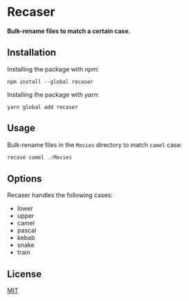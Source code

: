 # Recaser

**Bulk-rename files to match a certain case.**

## Installation

Installing the package with _npm_:

```shell
npm install --global recaser
```

Installing the package with _yarn_:

```shell
yarn global add recaser
```

## Usage

Bulk-rename files in the `Movies` directory  to match `camel` case:

```javascript
recase camel ./Movies
```

## Options

Recaser handles the following cases:

- lower
- upper
- camel
- pascal
- kebab
- snake
- train

## License

[MIT](http://ilee.mit-license.org)
